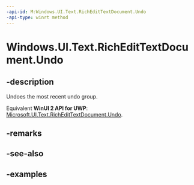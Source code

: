 ```yaml
---
-api-id: M:Windows.UI.Text.RichEditTextDocument.Undo
-api-type: winrt method
---
```


<!-- Method syntax.
public void RichEditTextDocument.Undo()
-->

# Windows.UI.Text.RichEditTextDocument.Undo


## -description

Undoes the most recent undo group.

Equivalent **WinUI 2 API for UWP**: [Microsoft.UI.Text.RichEditTextDocument.Undo](/windows/winui/api/microsoft.ui.text.richedittextdocument.undo).

## -remarks

## -see-also

## -examples


